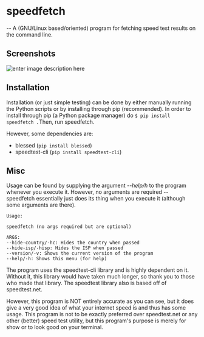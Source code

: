 # speedfetch
-- A (GNU/Linux based/oriented) program for fetching speed test results on the command line.

## Screenshots
![enter image description here](https://i.ibb.co/86RgHVY/2019-06-20-103106-476x314-scrot.png)

## Installation

Installation (or just simple testing) can be done by either manually running the Python scripts or by installing through pip (recommended). In order to install through pip (a Python package manager) do `$ pip install speedfetch .`Then, run speedfetch.

However, some dependencies are:

- blessed (`pip install blessed`)
- speedtest-cli (`pip install speedtest-cli`)


## Misc

Usage can be found by supplying the argument *--help/h* to the program whenever you execute it. However, no arguments are required -- speedfetch essentially just does its thing when you execute it (although some arguments are there).

    
    Usage:
    
    speedfetch (no args required but are optional)
    
    ARGS:
    --hide-country/-hc: Hides the country when passed
    --hide-isp/-hisp: Hides the ISP when passed
    --version/-v: Shows the current version of the program
    --help/-h: Shows this menu (for help)

 
The program uses the speedtest-cli library and is highly dependent on it. Without it, this library would have taken much longer, so thank you to those who made that library. The speedtest library also is based off of speedtest.net.

However, this program is NOT entirely accurate as you can see, but it does give a very good idea of what your internet speed is and thus has some usage. This program is not to be exactly preferred over speedtest.net or any other (better) speed test utility, but this program's purpose is merely for show or to look good on your terminal.
 
